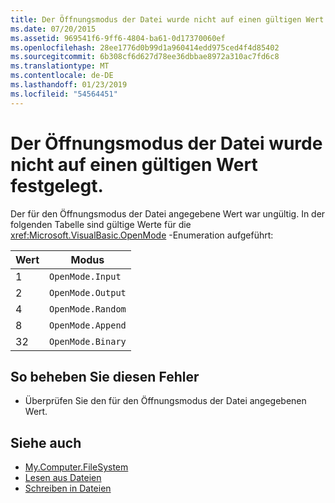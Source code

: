 ```yaml
---
title: Der Öffnungsmodus der Datei wurde nicht auf einen gültigen Wert festgelegt.
ms.date: 07/20/2015
ms.assetid: 969541f6-9ff6-4804-ba61-0d17370060ef
ms.openlocfilehash: 28ee1776d0b99d1a960414edd975ced4f4d85402
ms.sourcegitcommit: 6b308cf6d627d78ee36dbbae8972a310ac7fd6c8
ms.translationtype: MT
ms.contentlocale: de-DE
ms.lasthandoff: 01/23/2019
ms.locfileid: "54564451"
---
```

# <a name="files-open-mode-wasnt-set-to-a-valid-value"></a>Der Öffnungsmodus der Datei wurde nicht auf einen gültigen Wert festgelegt.
Der für den Öffnungsmodus der Datei angegebene Wert war ungültig. In der folgenden Tabelle sind gültige Werte für die <xref:Microsoft.VisualBasic.OpenMode> -Enumeration aufgeführt:  
  
|Wert|Modus|  
|-----------|----------|  
|1|`OpenMode.Input`|  
|2|`OpenMode.Output`|  
|4|`OpenMode.Random`|  
|8|`OpenMode.Append`|  
|32|`OpenMode.Binary`|  
  
## <a name="to-correct-this-error"></a>So beheben Sie diesen Fehler  
  
-   Überprüfen Sie den für den Öffnungsmodus der Datei angegebenen Wert.  
  
## <a name="see-also"></a>Siehe auch

- [My.Computer.FileSystem](xref:Microsoft.VisualBasic.FileIO.FileSystem)
- [Lesen aus Dateien](../../visual-basic/developing-apps/programming/drives-directories-files/reading-from-files.md)
- [Schreiben in Dateien](../../visual-basic/developing-apps/programming/drives-directories-files/writing-to-files.md)
